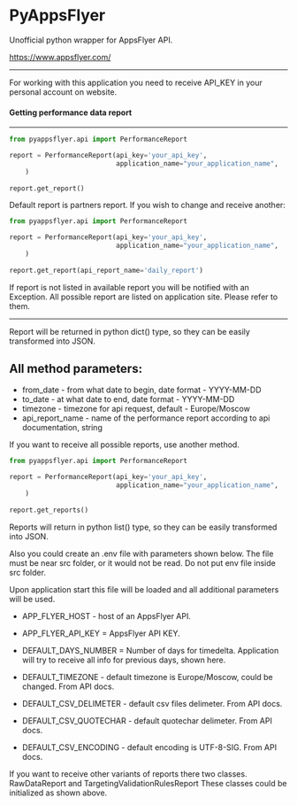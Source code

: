 # PyAppsFlyer

Unofficial python wrapper for AppsFlyer API.

https://www.appsflyer.com/

---

For working with this application you need to receive API_KEY in your
personal account on website.


#### Getting performance data report

---

```python
from pyappsflyer.api import PerformanceReport

report = PerformanceReport(api_key='your_api_key',
                           application_name="your_application_name",
    )
    
report.get_report()
```

Default report is partners report. If you wish to change and receive another:
```python
from pyappsflyer.api import PerformanceReport

report = PerformanceReport(api_key='your_api_key',
                           application_name="your_application_name",
    )
    
report.get_report(api_report_name='daily_report')
```
If report is not listed in available report you will be notified with an Exception.
All possible report are listed on application site. Please refer to them.

---
Report will be returned in python dict() type, so they can be easily transformed into JSON.

All method parameters:
---
* from_date - from what date to begin, date format - YYYY-MM-DD
* to_date - at what date to end, date format - YYYY-MM-DD
* timezone - timezone for api request, default - Europe/Moscow
* api_report_name - name of the performance report according to api documentation, string

If you want to receive all possible reports, use another method.

```python
from pyappsflyer.api import PerformanceReport

report = PerformanceReport(api_key='your_api_key',
                           application_name="your_application_name",
    )
    
report.get_reports()
```
Reports will return in python list() type, so they can be easily transformed into JSON.


Also you could create an .env file with parameters shown below. The file must be near src
folder, or it would not be read. Do not put env file inside src folder.

Upon application start this file will be loaded and all additional parameters will be used.

* APP_FLYER_HOST  - host of an AppsFlyer API.
* APP_FLYER_API_KEY = AppsFlyer API KEY.

* DEFAULT_DAYS_NUMBER = Number of days for timedelta.
                      Application will try to receive all info for previous days, shown here.
* DEFAULT_TIMEZONE - default timezone is Europe/Moscow, could be changed. From API docs.
* DEFAULT_CSV_DELIMETER - default csv files delimeter. From API docs.
* DEFAULT_CSV_QUOTECHAR - default quotechar delimeter. From API docs.
* DEFAULT_CSV_ENCODING - default encoding is UTF-8-SIG. From API docs.

If you want to receive other variants of reports there two classes.
RawDataReport and TargetingValidationRulesReport
These classes could be initialized as shown above. 



